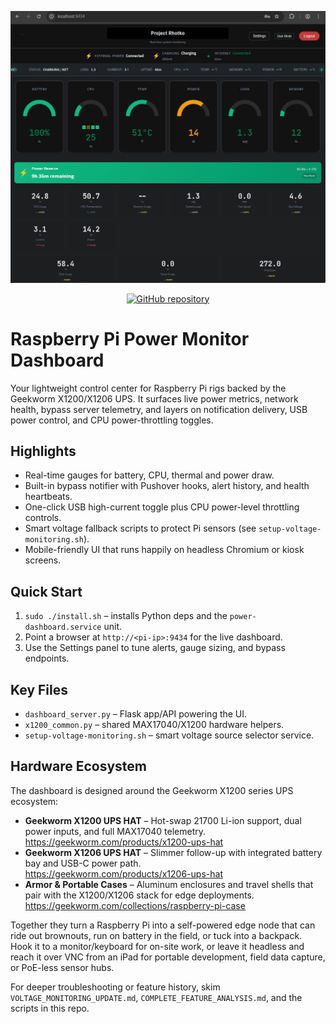 <p align="center">
  <img src="dashboard.jpg" alt="Power dashboard overview" width="750" />
</p>

<p align="center">
  <a href="https://github.com/nfodor/power-monitoring">
    <img src="https://img.shields.io/badge/GitHub-nfodor%2Fpower--monitoring-181717?logo=github" alt="GitHub repository" />
  </a>
</p>

# Raspberry Pi Power Monitor Dashboard

Your lightweight control center for Raspberry Pi rigs backed by the Geekworm X1200/X1206 UPS. It surfaces live power metrics, network health, bypass server telemetry, and layers on notification delivery, USB power control, and CPU power-throttling toggles.

## Highlights
- Real-time gauges for battery, CPU, thermal and power draw.
- Built-in bypass notifier with Pushover hooks, alert history, and health heartbeats.
- One-click USB high-current toggle plus CPU power-level throttling controls.
- Smart voltage fallback scripts to protect Pi sensors (see `setup-voltage-monitoring.sh`).
- Mobile-friendly UI that runs happily on headless Chromium or kiosk screens.

## Quick Start
1. `sudo ./install.sh` – installs Python deps and the `power-dashboard.service` unit.
2. Point a browser at `http://<pi-ip>:9434` for the live dashboard.
3. Use the Settings panel to tune alerts, gauge sizing, and bypass endpoints.

## Key Files
- `dashboard_server.py` – Flask app/API powering the UI.
- `x1200_common.py` – shared MAX17040/X1200 hardware helpers.
- `setup-voltage-monitoring.sh` – smart voltage source selector service.

## Hardware Ecosystem
The dashboard is designed around the Geekworm X1200 series UPS ecosystem:

- **Geekworm X1200 UPS HAT** – Hot-swap 21700 Li-ion support, dual power inputs, and full MAX17040 telemetry.<br>
  <https://geekworm.com/products/x1200-ups-hat>
- **Geekworm X1206 UPS HAT** – Slimmer follow-up with integrated battery bay and USB-C power path.<br>
  <https://geekworm.com/products/x1206-ups-hat>
- **Armor & Portable Cases** – Aluminum enclosures and travel shells that pair with the X1200/X1206 stack for edge deployments.<br>
  <https://geekworm.com/collections/raspberry-pi-case>

Together they turn a Raspberry Pi into a self-powered edge node that can ride out brownouts, run on battery in the field, or tuck into a backpack. Hook it to a monitor/keyboard for on-site work, or leave it headless and reach it over VNC from an iPad for portable development, field data capture, or PoE-less sensor hubs.

For deeper troubleshooting or feature history, skim `VOLTAGE_MONITORING_UPDATE.md`, `COMPLETE_FEATURE_ANALYSIS.md`, and the scripts in this repo.
